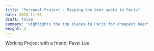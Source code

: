 ```yaml
---
title: "Personal Project - Mapping the beer spots in Paris"
date: 2024-11-01
draft: false
summary: "Highlights the top places in Paris for cheapest beer"
weight: 3
---
```


Working Project with a friend, Pavel Lee.